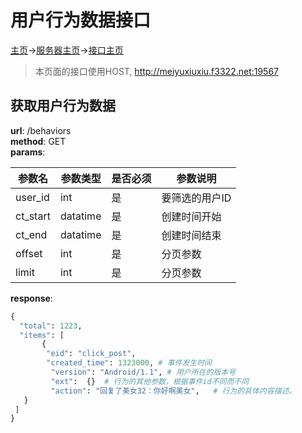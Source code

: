 # 用户行为数据接口
[主页](Home.md)->[服务器主页](server-team.md)->[接口主页](api-doc.md)

> 本页面的接口使用HOST,  http://meiyuxiuxiu.f3322.net:19567

## 获取用户行为数据

**url**: /behaviors  
**method**: GET  
**params**:    

|  参数名 | 参数类型 | 是否必须 | 参数说明 |
| ---- | ---- | ---- | ---- |
| user_id | int | 是 |  要筛选的用户ID |
| ct_start | datatime | 是 | 创建时间开始 |
| ct_end | datatime | 是 | 创建时间结束 |
| offset | int | 是 | 分页参数 |
| limit | int | 是 | 分页参数 |
**response**:
```python
{
  "total": 1223,
  "items": [
       {
        "eid": "click_post",
        "created_time": 1323000, # 事件发生时间
         "version": "Android/1.1", # 用户所在的版本号
         "ext":  {}  # 行为的其他参数，根据事件id不同而不同
         "action": "回复了美女32：你好啊美女",   # 行为的具体内容描述。
   }
 ]
}
```
